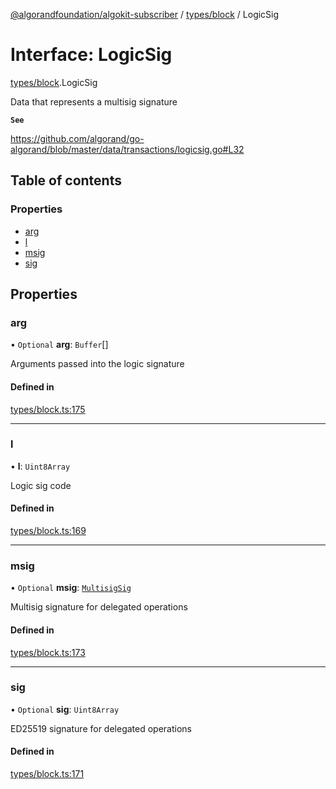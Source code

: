 [@algorandfoundation/algokit-subscriber](../README.md) / [types/block](../modules/types_block.md) / LogicSig

# Interface: LogicSig

[types/block](../modules/types_block.md).LogicSig

Data that represents a multisig signature

**`See`**

https://github.com/algorand/go-algorand/blob/master/data/transactions/logicsig.go#L32

## Table of contents

### Properties

- [arg](types_block.LogicSig.md#arg)
- [l](types_block.LogicSig.md#l)
- [msig](types_block.LogicSig.md#msig)
- [sig](types_block.LogicSig.md#sig)

## Properties

### arg

• `Optional` **arg**: `Buffer`[]

Arguments passed into the logic signature

#### Defined in

[types/block.ts:175](https://github.com/negar-abbasi/algokit-subscriber-ts/blob/main/src/types/block.ts#L175)

___

### l

• **l**: `Uint8Array`

Logic sig code

#### Defined in

[types/block.ts:169](https://github.com/negar-abbasi/algokit-subscriber-ts/blob/main/src/types/block.ts#L169)

___

### msig

• `Optional` **msig**: [`MultisigSig`](types_block.MultisigSig.md)

Multisig signature for delegated operations

#### Defined in

[types/block.ts:173](https://github.com/negar-abbasi/algokit-subscriber-ts/blob/main/src/types/block.ts#L173)

___

### sig

• `Optional` **sig**: `Uint8Array`

ED25519 signature for delegated operations

#### Defined in

[types/block.ts:171](https://github.com/negar-abbasi/algokit-subscriber-ts/blob/main/src/types/block.ts#L171)
